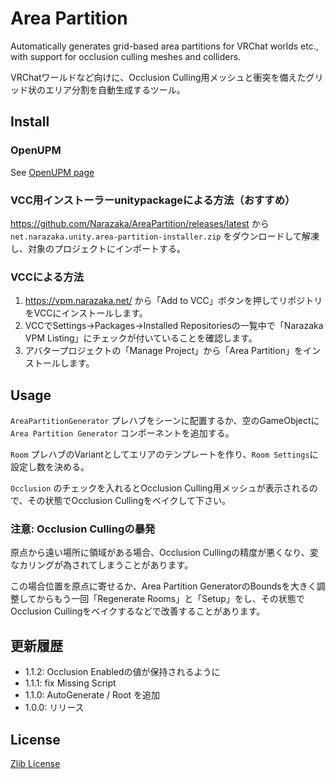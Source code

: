# Area Partition

Automatically generates grid-based area partitions for VRChat worlds etc., with support for occlusion culling meshes and colliders.

VRChatワールドなど向けに、Occlusion Culling用メッシュと衝突を備えたグリッド状のエリア分割を自動生成するツール。

## Install

### OpenUPM

See [OpenUPM page](https://openupm.com/packages/net.narazaka.unity.area-partition/)

### VCC用インストーラーunitypackageによる方法（おすすめ）

https://github.com/Narazaka/AreaPartition/releases/latest から `net.narazaka.unity.area-partition-installer.zip` をダウンロードして解凍し、対象のプロジェクトにインポートする。

### VCCによる方法

1. https://vpm.narazaka.net/ から「Add to VCC」ボタンを押してリポジトリをVCCにインストールします。
2. VCCでSettings→Packages→Installed Repositoriesの一覧中で「Narazaka VPM Listing」にチェックが付いていることを確認します。
3. アバタープロジェクトの「Manage Project」から「Area Partition」をインストールします。

## Usage

`AreaPartitionGenerator` プレハブをシーンに配置するか、空のGameObjectに `Area Partition Generator` コンポーネントを追加する。

`Room` プレハブのVariantとしてエリアのテンプレートを作り、`Room Settings`に設定し数を決める。

`Occlusion` のチェックを入れるとOcclusion Culling用メッシュが表示されるので、その状態でOcclusion Cullingをベイクして下さい。

### 注意: Occlusion Cullingの暴発

原点から遠い場所に領域がある場合、Occlusion Cullingの精度が悪くなり、変なカリングが為されてしまうことがあります。

この場合位置を原点に寄せるか、Area Partition GeneratorのBoundsを大きく調整してからもう一回「Regenerate Rooms」と「Setup」をし、その状態でOcclusion Cullingをベイクするなどで改善することがあります。

## 更新履歴

- 1.1.2: Occlusion Enabledの値が保持されるように
- 1.1.1: fix Missing Script
- 1.1.0: AutoGenerate / Root を追加
- 1.0.0: リリース

## License

[Zlib License](LICENSE.txt)

